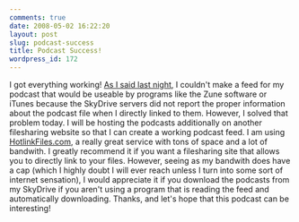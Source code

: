 ```yaml
---
comments: true
date: 2008-05-02 16:22:20
layout: post
slug: podcast-success
title: Podcast Success!
wordpress_id: 172
---
```


I got everything working! [As I said last night](http://sasheldon.wordpress.com/2008/05/01/feedburner-and-podcast/), I couldn't make a feed for my podcast that would be useable by programs like the Zune software or iTunes because the SkyDrive servers did not report the proper information about the podcast file when I directly linked to them. However, I solved that problem today. I will be hosting the podcasts additionally on another filesharing website so that I can create a working podcast feed. I am using [HotlinkFiles.com](http://www.hotlinkfiles.com/), a really great service with tons of space and a lot of bandwith. I greatly recommend it if you want a filesharing site that allows you to directly link to your files. However, seeing as my bandwith does have a cap (which I highly doubt I will ever reach unless I turn into some sort of internet sensation), I would appreciate it if you download the podcasts from my SkyDrive if you aren't using a program that is reading the feed and automatically downloading. Thanks, and let's hope that this podcast can be interesting!
